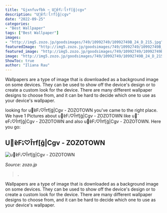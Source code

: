 ```yaml
---
title: "Gjxnfuvfbk ~ U邢̂ɐfۂ♡l̂тf[g̃|cgv"
description: "U邢̂ɐfۂ♡l̂тf[g̃|cgv"
date: "2022-09-25"
categories:
- "Best Wallpaper"
tags: ["Best Wallpaper"]
images:
- "http://img5.zozo.jp/goodsimages/749/10992749/10992749B_24_D_215.jpg"
featuredImage: "http://img5.zozo.jp/goodsimages/749/10992749/10992749B_24_D_215.jpg"
featured_image: "http://img5.zozo.jp/goodsimages/749/10992749/10992749B_24_D_215.jpg"
image: "http://img5.zozo.jp/goodsimages/749/10992749/10992749B_24_D_215.jpg"
ShowToc: true
author: "Iliana Rau"
---
```



Wallpapers are a type of image that is downloaded as a background image on some devices. They can be used to show off the device's design or to create a custom look for the device. There are many different wallpaper designs to choose from, and it can be hard to decide which one to use as your device's wallpaper.

	

		
looking for u邢̂ɐFۂ♡l̂тf[g̃|Cgv - ZOZOTOWN you've came to the right place. We have 1 Pictures about u邢̂ɐFۂ♡l̂тf[g̃|Cgv - ZOZOTOWN like u邢̂ɐFۂ♡l̂тf[g̃|Cgv - ZOZOTOWN and also u邢̂ɐFۂ♡l̂тf[g̃|Cgv - ZOZOTOWN. Here you go:
		
    
## U邢̂ɐFۂ♡l̂тf[g̃|Cgv - ZOZOTOWN

<img loading=lazy src="http://img5.zozo.jp/goodsimages/749/10992749/10992749B_24_D_215.jpg" onerror="this.onerror=null;this.src='https://tse1.mm.bing.net/th?id=OIP.yINxnEzqlxVP7CvVKhSffgAAAA&amp;pid=15.1';" alt="u邢̂ɐFۂ♡l̂тf[g̃|Cgv - ZOZOTOWN">

_Source: zozo.jp_

>. 

	

Wallpapers are a type of image that is downloaded as a background image on some devices. They can be used to show off the device's design or to create a custom look for the device. There are many different wallpaper designs to choose from, and it can be hard to decide which one to use as your device's wallpaper.

